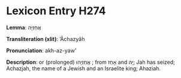 # Lexicon Entry H274

**Lemma**: אֲחַזְיָה

**Transliteration (xlit)**: ʼĂchazyâh

**Pronunciation**: akh-az-yaw'

**Description**:
or (prolonged) אֲחַזְיָהוּ ; from אָחַז and יָהּ; Jah has seized; Achazjah, the name of a Jewish and an Israelite king; Ahaziah.
